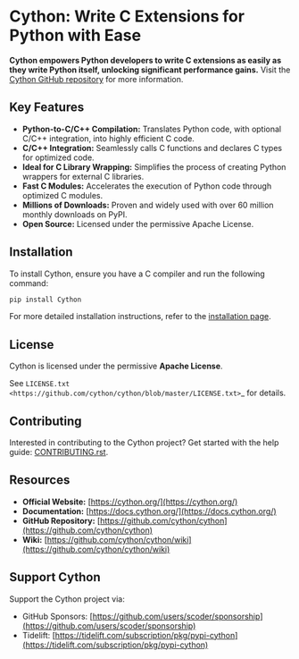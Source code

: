 # Cython: Write C Extensions for Python with Ease

**Cython empowers Python developers to write C extensions as easily as they write Python itself, unlocking significant performance gains.** Visit the [Cython GitHub repository](https://github.com/cython/cython) for more information.

## Key Features

*   **Python-to-C/C++ Compilation:** Translates Python code, with optional C/C++ integration, into highly efficient C code.
*   **C/C++ Integration:** Seamlessly calls C functions and declares C types for optimized code.
*   **Ideal for C Library Wrapping:** Simplifies the process of creating Python wrappers for external C libraries.
*   **Fast C Modules:** Accelerates the execution of Python code through optimized C modules.
*   **Millions of Downloads:** Proven and widely used with over 60 million monthly downloads on PyPI.
*   **Open Source:** Licensed under the permissive Apache License.

## Installation

To install Cython, ensure you have a C compiler and run the following command:

```bash
pip install Cython
```

For more detailed installation instructions, refer to the [installation page](https://docs.cython.org/en/latest/src/quickstart/install.html).

## License

Cython is licensed under the permissive **Apache License**.

See `LICENSE.txt <https://github.com/cython/cython/blob/master/LICENSE.txt>`_ for details.

## Contributing

Interested in contributing to the Cython project? Get started with the help guide: [CONTRIBUTING.rst](https://github.com/cython/cython/blob/master/docs/CONTRIBUTING.rst).

## Resources

*   **Official Website:** [https://cython.org/](https://cython.org/)
*   **Documentation:** [https://docs.cython.org/](https://docs.cython.org/)
*   **GitHub Repository:** [https://github.com/cython/cython](https://github.com/cython/cython)
*   **Wiki:** [https://github.com/cython/cython/wiki](https://github.com/cython/cython/wiki)

## Support Cython

Support the Cython project via:

*   GitHub Sponsors: [https://github.com/users/scoder/sponsorship](https://github.com/users/scoder/sponsorship)
*   Tidelift: [https://tidelift.com/subscription/pkg/pypi-cython](https://tidelift.com/subscription/pkg/pypi-cython)